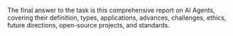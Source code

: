  The final answer to the task is this comprehensive report on AI Agents, covering their definition, types, applications, advances, challenges, ethics, future directions, open-source projects, and standards. 
```